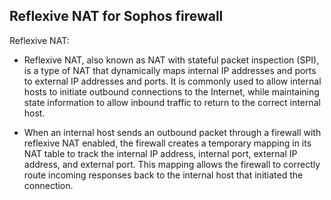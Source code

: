 ## Reflexive NAT for Sophos firewall 

Reflexive NAT: 

* Reflexive NAT, also known as NAT with stateful packet inspection (SPI), is a type of NAT that dynamically maps internal IP addresses and ports to external IP addresses and ports. 
It is commonly used to allow internal hosts to initiate outbound connections to the Internet, while maintaining state information to allow inbound traffic to return to the correct internal host.

* When an internal host sends an outbound packet through a firewall with reflexive NAT enabled, the firewall creates a temporary mapping in its NAT table to track the internal IP address, internal port, external IP address, and external port. This mapping allows the firewall to correctly route incoming responses back to the internal host that initiated the connection.
